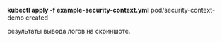 **kubectl apply -f example-security-context.yml**
pod/security-context-demo created  


результаты вывода логов на скриншоте.  
